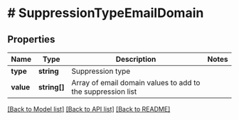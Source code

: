 # # SuppressionTypeEmailDomain

## Properties

Name | Type | Description | Notes
------------ | ------------- | ------------- | -------------
**type** | **string** | Suppression type |
**value** | **string[]** | Array of email domain values to add to the suppression list |

[[Back to Model list]](../../README.md#models) [[Back to API list]](../../README.md#endpoints) [[Back to README]](../../README.md)
